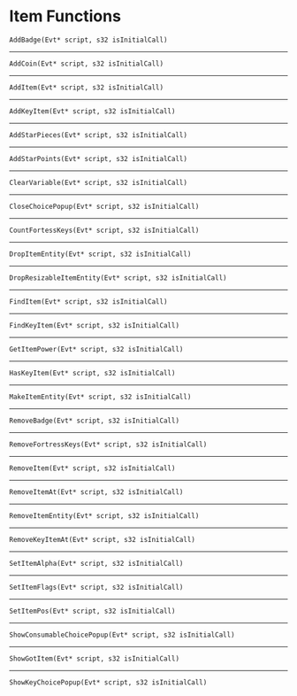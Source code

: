 # Item Functions

`AddBadge(Evt* script, s32 isInitialCall)`

----

`AddCoin(Evt* script, s32 isInitialCall)`

----

`AddItem(Evt* script, s32 isInitialCall)`

----

`AddKeyItem(Evt* script, s32 isInitialCall)`

----

`AddStarPieces(Evt* script, s32 isInitialCall)`

----

`AddStarPoints(Evt* script, s32 isInitialCall)`

----

`ClearVariable(Evt* script, s32 isInitialCall)`

----

`CloseChoicePopup(Evt* script, s32 isInitialCall)`

----

`CountFortessKeys(Evt* script, s32 isInitialCall)`

----

`DropItemEntity(Evt* script, s32 isInitialCall)`

----

`DropResizableItemEntity(Evt* script, s32 isInitialCall)`

----

`FindItem(Evt* script, s32 isInitialCall)`

----

`FindKeyItem(Evt* script, s32 isInitialCall)`

----

`GetItemPower(Evt* script, s32 isInitialCall)`

----

`HasKeyItem(Evt* script, s32 isInitialCall)`

----

`MakeItemEntity(Evt* script, s32 isInitialCall)`

----

`RemoveBadge(Evt* script, s32 isInitialCall)`

----

`RemoveFortressKeys(Evt* script, s32 isInitialCall)`

----

`RemoveItem(Evt* script, s32 isInitialCall)`

----

`RemoveItemAt(Evt* script, s32 isInitialCall)`

----

`RemoveItemEntity(Evt* script, s32 isInitialCall)`

----

`RemoveKeyItemAt(Evt* script, s32 isInitialCall)`

----

`SetItemAlpha(Evt* script, s32 isInitialCall)`

----

`SetItemFlags(Evt* script, s32 isInitialCall)`

----

`SetItemPos(Evt* script, s32 isInitialCall)`

----

`ShowConsumableChoicePopup(Evt* script, s32 isInitialCall)`

----

`ShowGotItem(Evt* script, s32 isInitialCall)`

----

`ShowKeyChoicePopup(Evt* script, s32 isInitialCall)`
